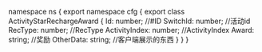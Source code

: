 namespace ns {
	export namespace cfg {
		export class ActivityStarRechargeAward {
			Id: number;		//#ID
			SwitchId: number;		//活动id
			RecType: number;		//RecType
			ActivityIndex: number;		//ActivityIndex
			Award: string;		//奖励
			OtherData: string;		//客户端展示的东西
		}
	}
}